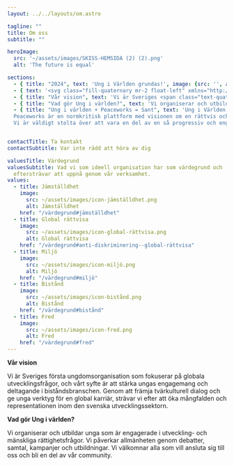 ```yaml
---
layout: ../../layouts/om.astro

tagline: ""
title: Om oss
subtitle: ""

heroImage:
  src: '~/assets/images/SKISS-HEMSIDA (2) (2).png'
  alt: 'The future is equal'

sections:
  - { title: "2024", text: 'Ung i Världen grundas!', image: {src: '', alt: "", }, }
  - { text: '<svg class="fill-quaternary mr-2 float-left" xmlns="http://www.w3.org/2000/svg" shape-rendering="geometricPrecision" text-rendering="geometricPrecision" image-rendering="optimizeQuality" fill-rule="evenodd" clip-rule="evenodd" viewBox="0 0 512 512" height="48" ><path fill-rule="nonzero" d="M256 0c70.691 0 134.695 28.656 181.021 74.979C483.344 121.305 512 185.309 512 256c0 70.691-28.656 134.695-74.979 181.018C390.695 483.344 326.691 512 256 512c-70.691 0-134.695-28.656-181.018-74.982C28.656 390.695 0 326.691 0 256S28.656 121.305 74.982 74.979C121.305 28.656 185.309 0 256 0zm-10.029 160.379c0-4.319.761-8.315 2.282-11.988 1.515-3.66 3.797-6.994 6.836-9.98 3.028-2.98 6.341-5.241 9.916-6.758 3.593-1.511 7.463-2.282 11.603-2.282 4.143 0 8.006.771 11.564 2.278 3.561 1.521 6.828 3.782 9.808 6.779 2.976 2.987 5.212 6.31 6.695 9.973 1.489 3.663 2.236 7.659 2.236 11.978 0 4.195-.739 8.128-2.229 11.767-1.483 3.631-3.709 6.993-6.692 10.046-2.965 3.043-6.232 5.342-9.79 6.878-3.569 1.528-7.432 2.306-11.592 2.306-4.259 0-8.206-.764-11.834-2.278-3.604-1.522-6.913-3.807-9.892-6.832-2.973-3.046-5.209-6.383-6.685-10.032-1.486-3.646-2.226-7.596-2.226-11.855zm13.492 179.381c-1.118 4.002-3.375 11.837 3.316 11.837 1.451 0 3.299-.81 5.5-2.412 2.387-1.721 5.125-4.336 8.192-7.799 3.116-3.53 6.362-7.701 9.731-12.507 3.358-4.795 6.888-10.292 10.561-16.419a1.39 1.39 0 011.907-.484l12.451 9.237c.593.434.729 1.262.34 1.878-5.724 9.952-11.512 18.642-17.362 26.056-5.899 7.466-11.879 13.66-17.936 18.553l-.095.07c-6.057 4.908-12.269 8.602-18.634 11.077-17.713 6.86-45.682 5.742-53.691-14.929-5.062-13.054-.897-27.885 3.085-40.651l20.089-60.852c1.286-4.617 2.912-9.682 3.505-14.439.974-7.915-2.52-13.032-11.147-13.032h-17.562a1.402 1.402 0 01-1.395-1.399l.077-.484 4.617-16.801a1.39 1.39 0 011.356-1.02l89.743-2.815a1.39 1.39 0 011.434 1.34l-.063.445-38.019 125.55zm151.324-238.547C371.178 61.606 316.446 37.101 256 37.101c-60.446 0-115.174 24.501-154.784 64.112C61.606 140.822 37.101 195.554 37.101 256c0 60.446 24.505 115.178 64.115 154.784 39.606 39.61 94.338 64.115 154.784 64.115s115.178-24.505 154.787-64.115c39.611-39.61 64.112-94.338 64.112-154.784s-24.505-115.178-64.112-154.787z"/></svg> Ung i Världen bildades av grupp ungdomar med <span class="text-primary font-bold">varierande bakgrund</span> och erfarenheter. Vår gemensamma drivkraft är vår <span class="text-tertiary font-bold">passion för global utveckling</span> och vårt engagemang för mänskliga rättigheter. Många av oss har akademisk utbildning inom områden som internationell utveckling, statsvetenskap, mänskliga rättigheter och fred, och vi arbetar antingen inom privat eller offentlig sektor, FN eller är studenter. Trots våra olika vägar och erfarenheter delar vi en vision: <span class="text-secondary font-bold">att skapa en plattform för unga som vill ta plats och göra skillnad i världen.</span>', }
  - { title: "Vår vision", text: 'Vi är Sveriges <span class="text-quaternary font-bold">första ungdomsorganisation som fokuserar på globala utvecklingsfrågor</span>, och vårt syfte är att stärka ungas engagemang och deltagande i biståndsbranschen. Genom att främja tvärkulturell dialog och ge unga verktyg för en global karriär, strävar vi efter att öka mångfalden och representationen inom den svenska utvecklingssektorn. Vi arbetar särskilt för att stärka unga med <span class="text-quaternary font-bold"> migrationsbakgrund och olika socioekonomiska bakgrunder </span> genom att ge dem praktiska verktyg och kunskap för att öka deras delaktighet i policy- och utvecklingsarbete.</span> Vårt mål är att skapa en mer inkluderande och rättvis biståndssektor där fler perspektiv får ta plats och påverka framtiden.', }
  - { title: "Vad gör Ung i världen?", text: 'Vi organiserar och utbildar unga som är engagerade i utveckling- och mänskliga rättighetsfrågor. Vi <span class="text-secondary font-bold">påverkar allmänheten</span> genom debatter, samtal, kampanjer och utbildningar. <span class="text-tertiary font-bold">Vi välkomnar alla</span> som vill ansluta sig till oss och bli en del av vår community.', }
  - { title: "Ung i världen + Peaceworks = Sant", text: 'Ung i Världen är <span class="text-secondary font-bold">stolt medlem i Peaceworks</span> – en ideell och medlemsdriven ungdoms- och fredsorganisation. Det betyder att när du blir medlem i Ung i Världen, blir du samtidigt medlem i Peaceworks – ett två-i-ett-medlemskap som ger dig ännu fler möjligheter att engagera dig!
  Peaceworks är en normkritisk plattform med visionen om en rättvis och hållbar värld i fred, där unga är aktiva samhällsaktörer. Detta samhälle kännetecknas av fred, global rättvisa och solidaritet, över och förbi konstruerade, nationella, kulturella, sociala och ekonomiska gränser.
  Vi är väldigt stolta över att vara en del av en så progressiv och engagerad förening! Genom vårt medlemskap får vi möjlighet att sprida våra projekt bredare, ta del av utbildningar inom solidaritet och fred samt stärka vår ekonomiska förmåga – något som även gynnar våra medlemmar.', }


contactTitle: Ta kontakt
contactSubtitle: Var inte rädd att höra av dig

valuesTitle: Värdegrund
valuesSubtitle: Vad vi som ideell organisation har som värdegrund och
  eftersträvar att uppnå genom vår verksamhet.
values:
  - title: Jämställdhet
    image:
      src: ~/assets/images/icon-jämställdhet.png
      alt: Jämställdhet
    href: "/värdegrund#jämställdhet"
  - title: Global rättvisa
    image:
      src: ~/assets/images/icon-global-rättvisa.png
      alt: Global rättvisa
    href: "/värdegrund#anti-diskriminering--global-rättvisa"
  - title: Miljö
    image:
      src: ~/assets/images/icon-miljö.png
      alt: Miljö
    href: "/värdegrund#miljö"
  - title: Bistånd
    image:
      src: ~/assets/images/icon-bistånd.png
      alt: Bistånd
    href: "/värdegrund#bistånd"
  - title: Fred
    image:
      src: ~/assets/images/icon-fred.png
      alt: Fred
    href: "/värdegrund#fred"
---
```


**Vår vision**

Vi är Sveriges första ungdomsorganisation som fokuserar på globala utvecklingsfrågor, och vårt syfte är att stärka ungas engagemang och deltagande i biståndsbranschen. Genom att främja tvärkulturell dialog och ge unga verktyg för en global karriär, strävar vi efter att öka mångfalden och representationen inom den svenska utvecklingssektorn.

**Vad gör Ung i världen?** 

Vi organiserar och utbildar unga som är engagerade i utveckling- och mänskliga rättighetsfrågor. Vi påverkar allmänheten genom debatter, samtal, kampanjer och utbildningar. Vi välkomnar alla som vill ansluta sig till oss och bli en del av vår community. 



